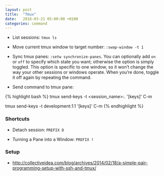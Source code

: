 ```yaml
---
layout: post
title:  "Tmux"
date:   2016-03-21 05:00:00 +0100
categories: command
---
```


- List sessions: `tmux ls`

- Move current tmux window to target number: `:swap-window -t 1`

- Sync tmux panes: `:setw synchronize-panes`.
  You can optionally add `on` or `off` to specify which state you want; otherwise the option is simply toggled. This option is specific to one window, so it won’t change the way your other sessions or windows operate. When you’re done, toggle it off again by repeating the command.

- Send command to tmux pane:

{% highlight bash %}
tmux send-keys -t <session_name>:<nwindow>.<npane> '[keys]' C-m

tmux send-keys -t development:1.1 '[keys]' C-m
{% endhighlight %}

### Shortcuts

- Detach session: `PREFIX D`

- Turning a Pane into a Window: `PREFIX !`

### Setup

- http://collectiveidea.com/blog/archives/2014/02/18/a-simple-pair-programming-setup-with-ssh-and-tmux/

